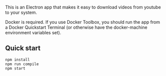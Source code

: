 This is an Electron app that makes it easy to download
videos from youtube to your system.

Docker is required. If you use Docker Toolbox, you should
run the app from a Docker Quickstart Terminal (or otherwise
have the docker-machine environment variables set).

## Quick start

```
npm install
npm run compile
npm start
```
